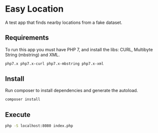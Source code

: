 # Easy Location

A test app that finds nearby locations from a fake dataset.

## Requirements

To run this app you must have PHP 7, and install the libs: CURL, Multibyte String (mbstring) and XML.

```bash
php7.x php7.x-curl php7.x-mbstring php7.x-xml
```

## Install

Run composer to install dependencies and generate the autoload.

```bash
composer install
```

## Execute

```bash
php -S localhost:8080 index.php
```
